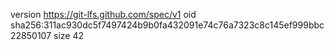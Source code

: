 version https://git-lfs.github.com/spec/v1
oid sha256:311ac930dc5f7497424b9b0fa432091e74c76a7323c8c145ef999bbc22850107
size 42
